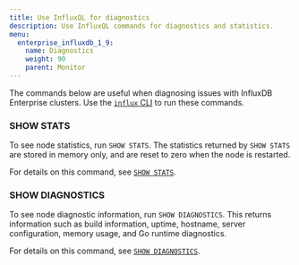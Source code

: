 ```yaml
---
title: Use InfluxQL for diagnostics
description: Use InfluxQL commands for diagnostics and statistics.
menu:
  enterprise_influxdb_1_9:
    name: Diagnostics
    weight: 90
    parent: Monitor
---
```


The commands below are useful when diagnosing issues with InfluxDB Enterprise clusters.
Use the [`influx` CLI](/enterprise_influxdb/v1.9/tools/influx-cli/use-influx/) to run these commands.

### SHOW STATS 

To see node statistics, run `SHOW STATS`.
The statistics returned by `SHOW STATS` are stored in memory only,
and are reset to zero when the node is restarted.

For details on this command, see [`SHOW STATS`](/enterprise_influxdb/v1.9/query_language/spec#show-stats).

### SHOW DIAGNOSTICS 

To see node diagnostic information, run `SHOW DIAGNOSTICS`.
This returns information such as build information, uptime, hostname, server configuration, memory usage, and Go runtime diagnostics.

For details on this command, see [`SHOW DIAGNOSTICS`](/enterprise_influxdb/v1.9/query_language/spec#show-diagnostics).
